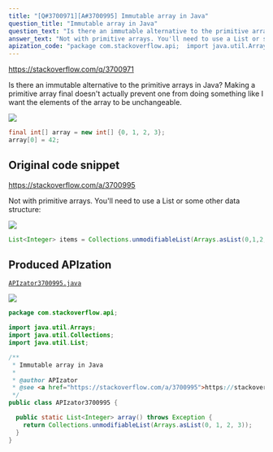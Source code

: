 ```yaml
---
title: "[Q#3700971][A#3700995] Immutable array in Java"
question_title: "Immutable array in Java"
question_text: "Is there an immutable alternative to the primitive arrays in Java? Making a primitive array final doesn't actually prevent one from doing something like I want the elements of the array to be unchangeable."
answer_text: "Not with primitive arrays. You'll need to use a List or some other data structure:"
apization_code: "package com.stackoverflow.api;  import java.util.Arrays; import java.util.Collections; import java.util.List;  /**  * Immutable array in Java  *  * @author APIzator  * @see <a href=\"https://stackoverflow.com/a/3700995\">https://stackoverflow.com/a/3700995</a>  */ public class APIzator3700995 {    public static List<Integer> array() throws Exception {     return Collections.unmodifiableList(Arrays.asList(0, 1, 2, 3));   } }"
---
```


https://stackoverflow.com/q/3700971

Is there an immutable alternative to the primitive arrays in Java? Making a primitive array final doesn&#x27;t actually prevent one from doing something like
I want the elements of the array to be unchangeable.


<div class="code-logo"><img src="/stackoverflow.png" /></div>

```java
final int[] array = new int[] {0, 1, 2, 3};
array[0] = 42;
```


## Original code snippet

https://stackoverflow.com/a/3700995

Not with primitive arrays. You&#x27;ll need to use a List or some other data structure:

<div class="code-logo"><img src="/stackoverflow.png" /></div>

```java
List<Integer> items = Collections.unmodifiableList(Arrays.asList(0,1,2,3));
```

## Produced APIzation

[`APIzator3700995.java`](https://github.com/pasqualesalza/apization-temp/raw/main/data/search/APIzator3700995.java)

<div class="code-logo"><img src="/apizator.png" /></div>

```java
package com.stackoverflow.api;

import java.util.Arrays;
import java.util.Collections;
import java.util.List;

/**
 * Immutable array in Java
 *
 * @author APIzator
 * @see <a href="https://stackoverflow.com/a/3700995">https://stackoverflow.com/a/3700995</a>
 */
public class APIzator3700995 {

  public static List<Integer> array() throws Exception {
    return Collections.unmodifiableList(Arrays.asList(0, 1, 2, 3));
  }
}

```
